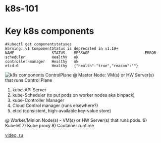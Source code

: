 # k8s-101

# Key k8s components
```
#kubectl get componentstatuses
Warning: v1 ComponentStatus is deprecated in v1.19+
NAME                 STATUS    MESSAGE                         ERROR
scheduler            Healthy   ok
controller-manager   Healthy   ok
etcd-0               Healthy   {"health":"true","reason":""}
```
![k8s components](https://d33wubrfki0l68.cloudfront.net/2475489eaf20163ec0f54ddc1d92aa8d4c87c96b/e7c81/images/docs/components-of-kubernetes.svg)
ControlPlane 
@ Master Node: VM(s) or HW Server(s) that runs Control Plane
1) kube-API Server
2) kube-Scheduler (to put pods on worker nodes aka binpack) 
3) kube-Controller Manager
4) Cloud Control manager (runs elsewhere?)
5) etcd (consistent, high-available key-value store) 

@ Worker/Minion Node(s)  - VM(s) or HW Server(s) that runs pods.
6) Kubelet
7) Kube proxy
8) Container runtime

[video, ru](https://www.youtube.com/watch?v=q_nj340pkQo&list=PLg5SS_4L6LYvN1RqaVesof8KAf-02fJSi)


